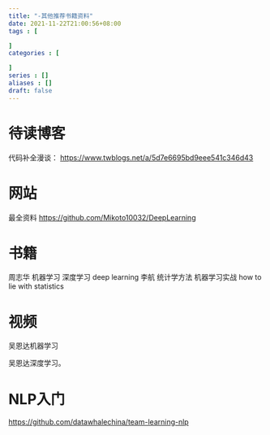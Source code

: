 ```yaml
---
title: "-其他推荐书籍资料"
date: 2021-11-22T21:00:56+08:00
tags : [

]
categories : [

]
series : []
aliases : []
draft: false
---
```


# 待读博客
代码补全漫谈：
https://www.twblogs.net/a/5d7e6695bd9eee541c346d43

# 网站
最全资料
https://github.com/Mikoto10032/DeepLearning

# 书籍
周志华 机器学习
深度学习 deep learning
李航 统计学方法
机器学习实战
how to lie with statistics


# 视频
吴恩达机器学习

吴恩达深度学习。

# NLP入门

https://github.com/datawhalechina/team-learning-nlp

